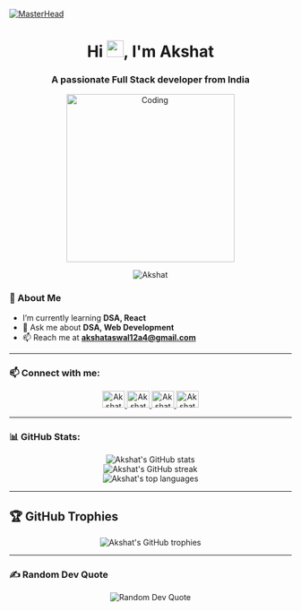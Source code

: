 [![MasterHead](https://miro.medium.com/max/1400/1*Vq0sQ79QIZV6V1R-t7qtmw.gif)](https://digacle.com)

<h1 align="center">Hi <img src="https://raw.githubusercontent.com/MartinHeinz/MartinHeinz/master/wave.gif" width="30px">, I'm Akshat</h1>
<h3 align="center">A passionate Full Stack developer from India</h3>

<p align="center">
  <img alt="Coding" width="300" src="https://user-images.githubusercontent.com/74038190/212750155-3ceddfbd-19d3-40a3-87af-8d329c8323c4.gif">
</p>

<p align="center">
  <img src="https://komarev.com/ghpvc/?username=AkshaThaama&label=Profile%20views&color=0e75b6&style=flat" alt="Akshat" />
</p>
<p align="center">
 
</p>

### 🌱 About Me
- I’m currently learning **DSA, React**
- 💬 Ask me about **DSA, Web Development**
- 📫 Reach me at **akshataswal12a4@gmail.com**

---

### 📫 Connect with me:
<p align="center">
  <a href="https://youtube.com/ProakshatmusicYT" target="blank">
    <img src="https://raw.githubusercontent.com/rahuldkjain/github-profile-readme-generator/master/src/images/icons/Social/youtube.svg" alt="Akshat" height="30" width="40" />
  </a>
  <a href="https://linkedin.com/in/Akshat-Aswal" target="blank">
    <img src="https://raw.githubusercontent.com/rahuldkjain/github-profile-readme-generator/master/src/images/icons/Social/linked-in-alt.svg" alt="Akshat" height="30" width="40" />
  </a>
  <a href="https://instagram.com/proakshatmusic" target="blank">
    <img src="https://raw.githubusercontent.com/rahuldkjain/github-profile-readme-generator/master/src/images/icons/Social/instagram.svg" alt="Akshat" height="30" width="40" />
  </a>
  <a href="https://www.leetcode.com/Retardedakshat" target="blank">
    <img src="https://raw.githubusercontent.com/rahuldkjain/github-profile-readme-generator/master/src/images/icons/Social/leet-code.svg" alt="Akshat" height="30" width="40" />
  </a>
</p>

---

### 📊 GitHub Stats:
<p align="center">
  <img src="https://github-readme-stats.vercel.app/api?username=AkshaThaama&theme=radical&hide_border=false&include_all_commits=false&count_private=false" alt="Akshat's GitHub stats"/><br/>
  <img src="https://github-readme-streak-stats.herokuapp.com/?user=AkshaThaama&theme=radical&hide_border=false" alt="Akshat's GitHub streak"/><br/>
  <img src="https://github-readme-stats.vercel.app/api/top-langs/?username=AkshaThaama&theme=radical&hide_border=false&include_all_commits=false&count_private=false&layout=compact" alt="Akshat's top languages"/>
</p>

---

## 🏆 GitHub Trophies
<p align="center">
  <img src="https://github-profile-trophy.vercel.app/?username=AkshaThaama&theme=monokai&no-frame=false&no-bg=true&margin-w=4" alt="Akshat's GitHub trophies"/>
</p>

---

### ✍️ Random Dev Quote
<p align="center">
  <img src="https://quotes-github-readme.vercel.app/api?type=horizontal&theme=radical" alt="Random Dev Quote"/>
</p>

